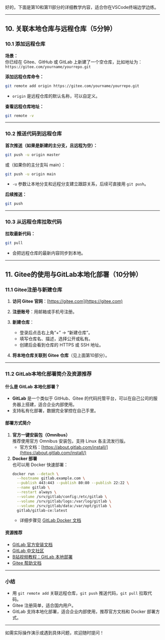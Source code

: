  好的，下面是第10和第11部分的详细教学内容，适合你在VSCode终端边学边练。

---

## 10. 关联本地仓库与远程仓库（5分钟）

### 10.1 添加远程仓库

**场景：**  
你已经在 Gitee、GitHub 或 GitLab 上新建了一个空仓库，比如地址为：  
`https://gitee.com/yourname/yourrepo.git`

**添加远程仓库命令：**
```bash
git remote add origin https://gitee.com/yourname/yourrepo.git
```
- `origin` 是远程仓库的默认名称，可以自定义。

**查看远程仓库地址：**
```bash
git remote -v
```

---

### 10.2 推送代码到远程仓库

**首次推送（如果是新建的主分支，且远程为空）：**
```bash
git push -u origin master
```
或（如果你的主分支叫 main）：
```bash
git push -u origin main
```
- `-u` 参数让本地分支和远程分支建立跟踪关系，后续可直接用 `git push`。

**后续推送：**
```bash
git push
```

---

### 10.3 从远程仓库拉取代码

**拉取最新代码：**
```bash
git pull
```
- 会把远程仓库的最新内容同步到本地。

---

## 11. Gitee的使用与GitLab本地化部署（10分钟）

### 11.1 Gitee注册与新建仓库

1. **访问 Gitee 官网**：[https://gitee.com](https://gitee.com)
2. **注册账号**：用邮箱或手机号注册。
3. **新建仓库**：
   - 登录后点击右上角“+” → “新建仓库”。
   - 填写仓库名、描述，选择公开或私有。
   - 创建后会看到仓库的 HTTPS 或 SSH 地址。

4. **将本地仓库关联到 Gitee 仓库**（见上面第10部分）。

---

### 11.2 GitLab本地化部署简介及资源推荐

#### 什么是 GitLab 本地化部署？

- **GitLab** 是一个类似于 GitHub、Gitee 的代码托管平台，可以在自己公司的服务器上搭建，适合企业内部使用。
- 支持私有化部署，数据完全掌控在自己手里。

#### 部署方式简介

1. **官方一键安装包（Omnibus）**  
   推荐使用官方 Omnibus 安装包，支持 Linux 各主流发行版。
   - 官方文档：[https://about.gitlab.com/install/](https://about.gitlab.com/install/)
2. **Docker 部署**  
   也可以用 Docker 快速部署：
   ```bash
   docker run --detach \
     --hostname gitlab.example.com \
     --publish 443:443 --publish 80:80 --publish 22:22 \
     --name gitlab \
     --restart always \
     --volume /srv/gitlab/config:/etc/gitlab \
     --volume /srv/gitlab/logs:/var/log/gitlab \
     --volume /srv/gitlab/data:/var/opt/gitlab \
     gitlab/gitlab-ce:latest
   ```
   - 详细步骤见 [GitLab Docker 文档](https://docs.gitlab.com/omnibus/docker/)

#### 资源推荐

- [GitLab 官方安装文档](https://about.gitlab.com/install/)
- [GitLab 中文社区](https://gitlab.cn/)
- [B站视频教程：GitLab 本地部署](https://www.bilibili.com/video/BV1hK4y1C7hA)
- [Gitee 帮助文档](https://gitee.com/help)

---

### 小结

- 用 `git remote add` 关联远程仓库，`git push` 推送代码，`git pull` 拉取代码。
- Gitee 注册简单，适合国内用户。
- GitLab 支持本地化部署，适合企业内部使用，推荐官方文档和 Docker 部署方式。

---

如需实际操作演示或遇到具体问题，欢迎随时提问！

